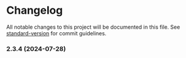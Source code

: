 # Changelog

All notable changes to this project will be documented in this file. See [standard-version](https://github.com/conventional-changelog/standard-version) for commit guidelines.

### 2.3.4 (2024-07-28)
